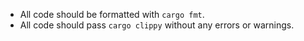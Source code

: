 * All code should be formatted with `cargo fmt`.
* All code should pass `cargo clippy` without any errors or warnings.